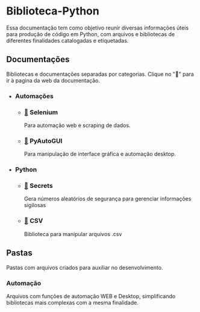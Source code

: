 # Biblioteca-Python
Essa documentação tem como objetivo reunir diversas informações úteis para produção de código em Python, com arquivos e bibliotecas de diferentes finalidades catalogadas e etiquetadas.

## Documentações
Bibliotecas e documentações separadas por categorias. Clique no "📄" para ir à pagina da web da documentação.

- ### Automações
  - ### [📄](https://selenium-python.readthedocs.io/) Selenium
    Para automação web e scraping de dados.
  - ### [📄](https://pyautogui.readthedocs.io/en/latest/) PyAutoGUI
    Para manipulação de interface gráfica e automação desktop.
 
- ### Python
  - ### [📄](https://docs.python.org/3/library/secrets.html) Secrets
    Gera números aleatórios de segurança para gerenciar informações sigilosas
  - ### [📄](https://docs.python.org/3/library/csv.html) CSV
    Biblioteca para manipular arquivos .csv

## Pastas
Pastas com arquivos criados para auxiliar no desenvolvimento.

### Automação
Arquivos com funções de automação WEB e Desktop, simplificando bibliotecas mais complexas com a mesma finalidade.

